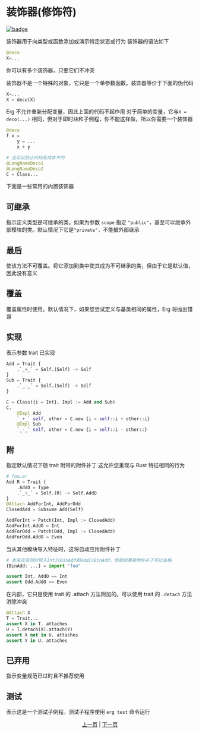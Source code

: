 # 装饰器(修饰符)

[![badge](https://img.shields.io/endpoint.svg?url=https%3A%2F%2Fgezf7g7pd5.execute-api.ap-northeast-1.amazonaws.com%2Fdefault%2Fsource_up_to_date%3Fowner%3Derg-lang%26repos%3Derg%26ref%3Dmain%26path%3Ddoc/EN/syntax/29_decorator.md%26commit_hash%3D06f8edc9e2c0cee34f6396fd7c64ec834ffb5352)](https://gezf7g7pd5.execute-api.ap-northeast-1.amazonaws.com/default/source_up_to_date?owner=erg-lang&repos=erg&ref=main&path=doc/EN/syntax/29_decorator.md&commit_hash=06f8edc9e2c0cee34f6396fd7c64ec834ffb5352)

装饰器用于向类型或函数添加或演示特定状态或行为
装饰器的语法如下

```python
@deco
X=...
```

你可以有多个装饰器，只要它们不冲突

装饰器不是一个特殊的对象，它只是一个单参数函数。装饰器等价于下面的伪代码

```python
X=...
X = deco(X)
```

Erg 不允许重新分配变量，因此上面的代码不起作用
对于简单的变量，它与`X = deco(...)` 相同，但对于即时块和子例程，你不能这样做，所以你需要一个装饰器

```python
@deco
f x =
    y = ...
    x + y

# 还可以防止代码变成水平的
@LongNameDeco1
@LongNameDeco2
C = Class...
```

下面是一些常用的内置装饰器

## 可继承

指示定义类型是可继承的类。如果为参数 `scope` 指定 `"public"`，甚至可以继承外部模块的类。默认情况下它是`"private"`，不能被外部继承

## 最后

使该方法不可覆盖。将它添加到类中使其成为不可继承的类，但由于它是默认值，因此没有意义

## 覆盖

覆盖属性时使用。默认情况下，如果您尝试定义与基类相同的属性，Erg 将抛出错误

## 实现

表示参数 trait 已实现

```python
Add = Trait {
    .`_+_` = Self.(Self) -> Self
}
Sub = Trait {
    .`_-_` = Self.(Self) -> Self
}

C = Class({i = Int}, Impl := Add and Sub)
C.
    @Impl Add
    `_+_` self, other = C.new {i = self::i + other::i}
    @Impl Sub
    `_-_` self, other = C.new {i = self::i - other::}
```

## 附

指定默认情况下随 trait 附带的附件补丁
这允许您重现与 Rust 特征相同的行为

```python
# foo.er
Add R = Trait {
    .AddO = Type
    .`_+_` = Self.(R) -> Self.AddO
}
@Attach AddForInt, AddForOdd
ClosedAdd = Subsume Add(Self)

AddForInt = Patch(Int, Impl := ClosedAdd)
AddForInt.AddO = Int
AddForOdd = Patch(Odd, Impl := ClosedAdd)
AddForOdd.AddO = Even
```

当从其他模块导入特征时，这将自动应用附件补丁

```Python
# 本来应该同时导入IntIsBinAdd和OddIsBinAdd，但是如果是附件补丁可以省略
{BinAdd; ...} = import "foo"

assert Int. AddO == Int
assert Odd.AddO == Even
```

在内部，它只是使用 trait 的 .attach 方法附加的。可以使用 trait 的 `.detach` 方法消除冲突

```python
@Attach X
T = Trait...
assert X in T. attaches
U = T.detach(X).attach(Y)
assert X not in U. attaches
assert Y in U. attaches
```

## 已弃用

指示变量规范已过时且不推荐使用

## 测试

表示这是一个测试子例程。测试子程序使用 `erg test` 命令运行

<p align='center'>
    <a href='./28_spread_syntax.md'>上一页</a> | <a href='./30_error_handling.md'>下一页</a>
</p>